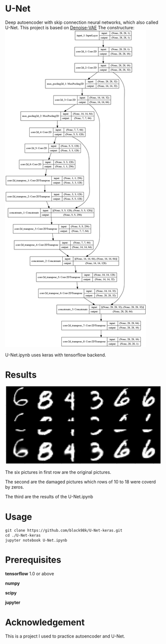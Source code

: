 # U-Net
Deep autoencoder with skip connection neural networks, which also called U-Net.
This project is based on [Denoise-VAE](https://github.com/block98k/Denoise-VAE)
The constructure:
<img src="model.png">

U-Net.ipynb uses keras with tensorflow backend.


# Results
<img src="result.png">

The six pictures in first row are the original pictures.

The second are the damaged pictures which rows of 10 to 18 were coverd by zeros.

The third are the results of the U-Net.ipynb

# Usage
```
git clone https://github.com/block98k/U-Net-keras.git
cd ./U-Net-keras
jupyter notebook U-Net.ipynb
```

# Prerequisites
**tensorflow** 1.0 or above

**numpy**

**scipy**

**jupyter**

# Acknowledgement
This is a project I used to practice autoencoder and U-Net.

